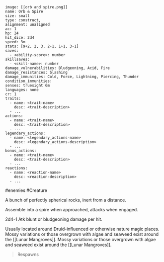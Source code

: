 ```statblock
image: [[orb and spire.png]]
name: Orb & Spire
size: small
type: construct,
alignment: unaligned
ac: 1
hp: 24
hit_dice: 2d4
speed: 3m
stats: [9+2, 2, 3, 2-1, 1+1, 3-1]
saves:
  - <ability-score>: number
skillsaves:
  - <skill-name>: number
damage_vulnerabilities: Bludgeoning, Acid, Fire
damage_resistances: Slashing
damage_immunities: Cold, Force, Lightning, Piercing, Thunder
condition_immunities: 
senses: truesight 6m 
languages: none
cr: 1
traits:
  - name: <trait-name>
    desc: <trait-description>
  - ...
actions:
  - name: <trait-name>
    desc: <trait-description>
  - ...
legendary_actions:
  - name: <legendary_actions-name>
    desc: <legendary_actions-description>
  - ...
bonus_actions:
  - name: <trait-name>
    desc: <trait-description>
  - ...
reactions:
  - name: <reaction-name>
    desc: <reaction-description>
  - ...
```
#enemies #Creature

A bunch of perfectly spherical rocks, inert from a distance.

Assemble into a spire when approached, attacks when engaged.

2d4-1 Atk blunt or bludgeoning damage per hit.

Usually located around Druid-influenced or otherwise nature magic places.
Mossy variations or those overgrown with algae and seaweed exist around the [[Lunar Mangroves]]. 
Mossy variations or those overgrown with algae and seaweed exist around the [[Lunar Mangroves]]. 

> Respawns